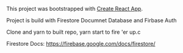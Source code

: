 This project was bootstrapped with [Create React App](https://github.com/facebookincubator/create-react-app).

Project is build with Firestore Documnet Database and Firbase Auth

Clone and yarn to built repo, yarn start to fire 'er up.c

Firestore Docs: https://firebase.google.com/docs/firestore/
